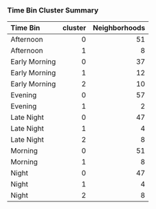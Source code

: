 ### Time Bin Cluster Summary

| Time Bin      |   cluster |   Neighborhoods |
|:--------------|----------:|----------------:|
| Afternoon     |         0 |              51 |
| Afternoon     |         1 |               8 |
| Early Morning |         0 |              37 |
| Early Morning |         1 |              12 |
| Early Morning |         2 |              10 |
| Evening       |         0 |              57 |
| Evening       |         1 |               2 |
| Late Night    |         0 |              47 |
| Late Night    |         1 |               4 |
| Late Night    |         2 |               8 |
| Morning       |         0 |              51 |
| Morning       |         1 |               8 |
| Night         |         0 |              47 |
| Night         |         1 |               4 |
| Night         |         2 |               8 |